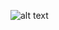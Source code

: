 ![alt text](https://github.com/ajit-kumar-azad/training/raw/master/Enterprise-App-Development-with-AngularJS/images/howangulardoes.png "How Angular Does It?")
